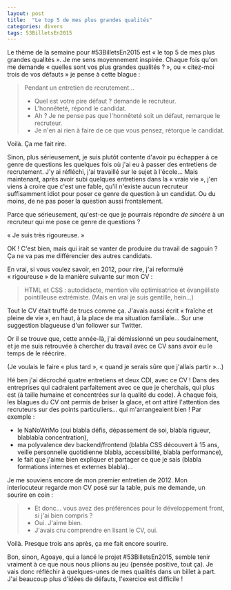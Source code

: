 ```yaml
---
layout: post
title:  "Le top 5 de mes plus grandes qualités"
categories: divers
tags: 53BilletsEn2015
---
```


Le thème de la semaine pour #53BilletsEn2015 est « le top 5 de mes plus grandes qualités ». Je me sens moyennement inspirée. Chaque fois qu'on me demande « quelles sont vos plus grandes qualités ? », ou « citez-moi trois de vos défauts » je pense à cette blague :

> Pendant un entretien de recrutement…
>
> - Quel est votre pire défaut ? demande le recruteur.
> - L'honnêteté, répond le candidat.
> - Ah ? Je ne pense pas que l'honnêteté soit un défaut, remarque le recruteur.
> - Je n'en ai rien à faire de ce que vous pensez, rétorque le candidat.

Voilà. Ça me fait rire.

Sinon, plus sérieusement, je suis plutôt contente d'avoir pu échapper à ce genre de questions les quelques fois où j'ai eu à passer des entretiens de recrutement. J'y ai réfléchi, j'ai travaillé sur le sujet à l'école… Mais maintenant, après avoir subi quelques entretiens dans la « vraie vie », j'en viens à croire que c'est une fable, qu'il n'existe aucun recruteur suffisamment idiot pour poser ce genre de question à un candidat. Ou du moins, de ne pas poser la question aussi frontalement.

Parce que sérieusement, qu'est-ce que je pourrais répondre *de sincère* à un recruteur qui me pose ce genre de questions ?

« Je suis très rigoureuse. »

OK ! C'est bien, mais qui irait se vanter de produire du travail de sagouin ? Ça ne va pas me différencier des autres candidats.

En vrai, si vous voulez savoir, en 2012, pour rire, j'ai reformulé « rigoureuse » de la manière suivante sur mon CV :

> HTML et CSS : autodidacte, mention vile optimisatrice et évangéliste pointilleuse extrémiste. (Mais en vrai je suis gentille, hein…)

Tout le CV était truffé de trucs comme ça. J'avais aussi écrit « fraîche et pleine de vie », en haut, à la place de ma situation familiale… Sur une suggestion blagueuse d'un follower sur Twitter.

Or il se trouve que, cette année-là, j'ai démissionné un peu soudainement, et je me suis retrouvée à chercher du travail avec ce CV sans avoir eu le temps de le réécrire.

(Je voulais le faire « plus tard », « quand je serais sûre que j'allais partir »…)

Hé ben j'ai décroché quatre entretiens et deux CDI, avec ce CV ! Dans des entreprises qui cadraient parfaitement avec ce que je cherchais, qui plus est (à taille humaine et concentrées sur la qualité du code). À chaque fois, les blagues du CV ont permis de briser la glace, et ont attiré l'attention des recruteurs sur des points particuliers… qui m'arrangeaient bien ! Par exemple :

- le NaNoWriMo (oui blabla défis, dépassement de soi, blabla rigueur, blablabla concentration),
- ma polyvalence dev backend/frontend (blabla CSS découvert à 15 ans, veille personnelle quotidienne blabla, accessibilité, blabla performance),
- le fait que j'aime bien expliquer et partager ce que je sais (blabla formations internes et externes blabla)…

Je me souviens encore de mon premier entretien de 2012. Mon interlocuteur regarde mon CV posé sur la table, puis me demande, un sourire en coin :

> - Et donc… vous avez des préférences pour le développement front, si j'ai bien compris ?
> - Oui. J'aime bien.
> - J'avais cru comprendre en lisant le CV, oui.

Voilà. Presque trois ans après, ça me fait encore sourire.

Bon, sinon, Agoaye, qui a lancé le projet #53BilletsEn2015, semble tenir vraiment à ce que nous nous pliions au jeu (pensée positive, tout ça). Je vais donc réfléchir à quelques-unes de mes qualités dans un billet à part. J'ai beaucoup plus d'idées de défauts, l'exercice est difficile !

